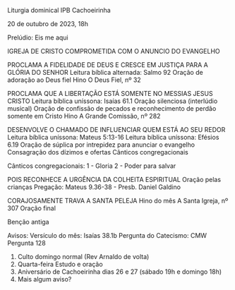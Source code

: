 Liturgia dominical IPB Cachoeirinha

20 de outubro de 2023, 18h

Prelúdio: Eis me aqui

IGREJA DE CRISTO COMPROMETIDA COM O ANUNCIO DO EVANGELHO

PROCLAMA A FIDELIDADE DE DEUS E CRESCE EM JUSTIÇA PARA A GLÓRIA DO SENHOR
Leitura bíblica alternada: Salmo 92
Oração de adoração ao Deus fiel
Hino O Deus Fiel, nº 32

PROCLAMA QUE A LIBERTAÇÃO ESTÁ SOMENTE NO MESSIAS JESUS CRISTO 
Leitura bíblica uníssona: Isaías 61.1
Oração silenciosa (interlúdio musical)
Oração de confissão de pecados e reconhecimento de perdão somente em Cristo
Hino A Grande Comissão, nº 282

DESENVOLVE O CHAMADO DE INFLUENCIAR QUEM ESTÁ AO SEU REDOR
Leitura bíblica uníssona: Mateus 5:13-16
Leitura bíblica uníssona: Efésios 6.19
Oração de súplica por intrepidez para anunciar o evangelho
Consagração dos dízimos e ofertas
Cânticos congregacionais

Cânticos congregacionais:
1 - Gloria
2 - Poder para salvar

POIS RECONHECE A URGÊNCIA DA COLHEITA ESPIRITUAL
Oração pelas crianças
Pregação: Mateus 9.36-38 - Presb. Daniel Galdino

CORAJOSAMENTE TRAVA A SANTA PELEJA
Hino do mês A Santa Igreja, nº 307
Oração final

Benção antiga

Avisos:
Versículo do mês: Isaías 38.1b
Pergunta do Catecismo: CMW Pergunta 128

1. Culto domingo normal (Rev Arnaldo de volta)
2. Quarta-feira Estudo e oração
3. Aniversário de Cachoeirinha dias 26 e 27 (sábado 19h e domingo 18h)
4. Mais algum aviso?